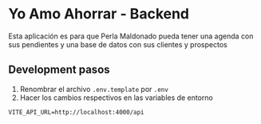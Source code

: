 # Yo Amo Ahorrar - Backend

Esta aplicación es para que Perla Maldonado pueda tener una agenda con sus pendientes y una base de datos con sus clientes y prospectos


## Development pasos

1. Renombrar el archivo `.env.template` por `.env`
2. Hacer los cambios respectivos en las variables de entorno

```
VITE_API_URL=http://localhost:4000/api
```
